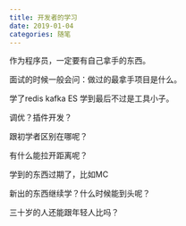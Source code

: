 ```yaml
---
title: 开发者的学习
date: 2019-01-04
categories: 随笔
---
```


作为程序员，一定要有自己拿手的东西。

<!--more-->

面试的时候一般会问：做过的最拿手项目是什么。

学了redis kafka ES 学到最后不过是工具小子。

调优？插件开发？

跟初学者区别在哪呢？

有什么能拉开距离呢？

学到的东西过期了，比如MC

新出的东西继续学？什么时候能到头呢？

三十岁的人还能跟年轻人比吗？

